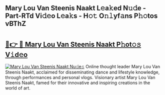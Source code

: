## Mary Lou Van Steenis Naakt L𝚎a𝚔ed N𝚞𝚍e - Part-RTd Vi𝚍𝚎o L𝚎a𝚔s - H𝚘𝚝 O𝚗𝚕yf𝚊ns P𝚑𝚘tos vBThZ

# <h2><a href="http://kfdyeyk.oniu.top/?m=Mary+Lou+Van+Steenis+Naakt">🔗👉 🔴 Mary Lou Van Steenis Naakt P𝚑ot𝚘𝚜 V𝚒d𝚎o</a></h2>

[![Mary Lou Van Steenis Naakt Nu𝚍e𝚜](https://i.imgur.com/0qMVB7G.gif)](http://kfdyeyk.oniu.top/?m=Mary+Lou+Van+Steenis+Naakt)
Online thought leader Mary Lou Van Steenis Naakt, acclaimed for disseminating dance and lifestyle knowledge, through performances and personal vlogs. Visionary artist Mary Lou Van Steenis Naakt, famed for their innovative and inspiring creations in the world of art.  
